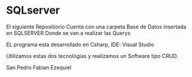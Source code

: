 # SQLserver

El siguiente Repositiorio 
Cuenta con una carpeta Base de Datos insertada en SQLSERVER
Donde se van a realizar las Querys

EL programa esta desarrollado en Csharp, IDE: Visual Studio

Utilizamos estas dos tecnologias y realizamos un Software tipo CRUD. 

San Pedro Fabian Ezequiel
